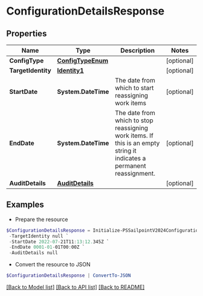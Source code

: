 # ConfigurationDetailsResponse
## Properties

Name | Type | Description | Notes
------------ | ------------- | ------------- | -------------
**ConfigType** | [**ConfigTypeEnum**](ConfigTypeEnum.md) |  | [optional] 
**TargetIdentity** | [**Identity1**](Identity1.md) |  | [optional] 
**StartDate** | **System.DateTime** | The date from which to start reassigning work items | [optional] 
**EndDate** | **System.DateTime** | The date from which to stop reassigning work items.  If this is an empty string it indicates a permanent reassignment. | [optional] 
**AuditDetails** | [**AuditDetails**](AuditDetails.md) |  | [optional] 

## Examples

- Prepare the resource
```powershell
$ConfigurationDetailsResponse = Initialize-PSSailpointV2024ConfigurationDetailsResponse  -ConfigType null `
 -TargetIdentity null `
 -StartDate 2022-07-21T11:13:12.345Z `
 -EndDate 0001-01-01T00:00Z `
 -AuditDetails null
```

- Convert the resource to JSON
```powershell
$ConfigurationDetailsResponse | ConvertTo-JSON
```

[[Back to Model list]](../README.md#documentation-for-models) [[Back to API list]](../README.md#documentation-for-api-endpoints) [[Back to README]](../README.md)

